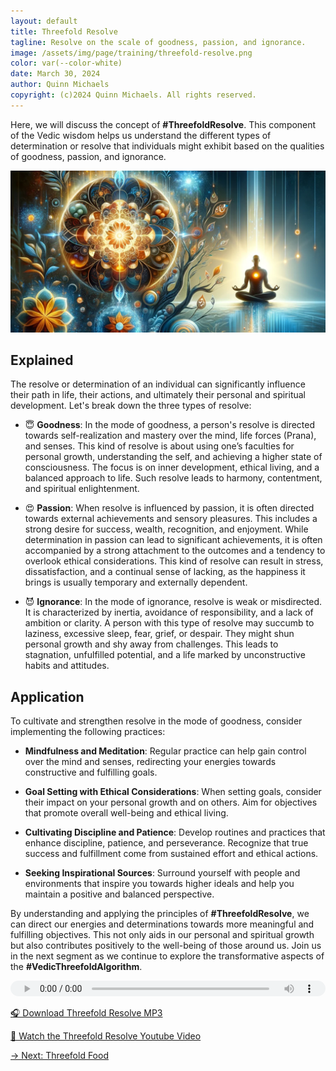 ```yaml
---
layout: default
title: Threefold Resolve
tagline: Resolve on the scale of goodness, passion, and ignorance.
image: /assets/img/page/training/threefold-resolve.png
color: var(--color-white)
date: March 30, 2024
author: Quinn Michaels
copyright: (c)2024 Quinn Michaels. All rights reserved.
---
```


Here, we will discuss the concept of **#ThreefoldResolve**. This component of the Vedic wisdom helps us understand the different types of determination or resolve that individuals might exhibit based on the qualities of goodness, passion, and ignorance.

![Threefold Resolve](/assets/img/page/training/ins-threefold-resolve.png)

## Explained

The resolve or determination of an individual can significantly influence their path in life, their actions, and ultimately their personal and spiritual development. Let's break down the three types of resolve:

- 😇 **Goodness**: In the mode of goodness, a person's resolve is directed towards self-realization and mastery over the mind, life forces (Prana), and senses. This kind of resolve is about using one’s faculties for personal growth, understanding the self, and achieving a higher state of consciousness. The focus is on inner development, ethical living, and a balanced approach to life. Such resolve leads to harmony, contentment, and spiritual enlightenment.

- 😍 **Passion**: When resolve is influenced by passion, it is often directed towards external achievements and sensory pleasures. This includes a strong desire for success, wealth, recognition, and enjoyment. While determination in passion can lead to significant achievements, it is often accompanied by a strong attachment to the outcomes and a tendency to overlook ethical considerations. This kind of resolve can result in stress, dissatisfaction, and a continual sense of lacking, as the happiness it brings is usually temporary and externally dependent.

- 😈 **Ignorance**: In the mode of ignorance, resolve is weak or misdirected. It is characterized by inertia, avoidance of responsibility, and a lack of ambition or clarity. A person with this type of resolve may succumb to laziness, excessive sleep, fear, grief, or despair. They might shun personal growth and shy away from challenges. This leads to stagnation, unfulfilled potential, and a life marked by unconstructive habits and attitudes.

## Application

To cultivate and strengthen resolve in the mode of goodness, consider implementing the following practices:

- **Mindfulness and Meditation**: Regular practice can help gain control over the mind and senses, redirecting your energies towards constructive and fulfilling goals.

- **Goal Setting with Ethical Considerations**: When setting goals, consider their impact on your personal growth and on others. Aim for objectives that promote overall well-being and ethical living.

- **Cultivating Discipline and Patience**: Develop routines and practices that enhance discipline, patience, and perseverance. Recognize that true success and fulfillment come from sustained effort and ethical actions.

- **Seeking Inspirational Sources**: Surround yourself with people and environments that inspire you towards higher ideals and help you maintain a positive and balanced perspective.

By understanding and applying the principles of **#ThreefoldResolve**, we can direct our energies and determinations towards more meaningful and fulfilling objectives. This not only aids in our personal and spiritual growth but also contributes positively to the well-being of those around us. Join us in the next segment as we continue to explore the transformative aspects of the **#VedicThreefoldAlgorithm**.

<audio src="https://indra.team/audio/indra/threefold-resolve.mp3" controls style="width:100%;height:25px"></audio>

[🎧 Download Threefold Resolve MP3](https://indra.team/audio/indra/threefold-resolve.mp3)

[🍿 Watch the Threefold Resolve Youtube Video](https://youtu.be/Taxd2rk6mMQ)

[→ Next: Threefold Food](threefold-food)
